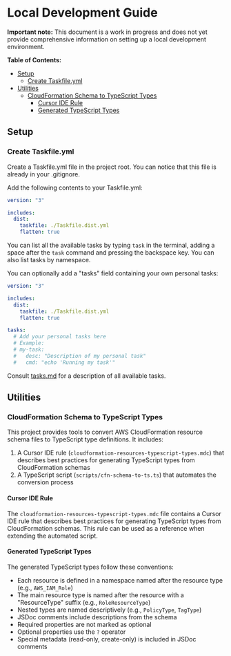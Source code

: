 # Local Development Guide

<!-- TODO: Complete the local development guide -->

**Important note:** This document is a work in progress and does not yet provide comprehensive information on setting up a local development environment.

**Table of Contents:**

- [Setup](#setup)
  - [Create Taskfile.yml](#create-taskfileyml)
- [Utilities](#utilities)
  - [CloudFormation Schema to TypeScript Types](#cloudformation-schema-to-typescript-types)
    - [Cursor IDE Rule](#cursor-ide-rule)
    - [Generated TypeScript Types](#generated-typescript-types)

## Setup

### Create Taskfile.yml

Create a Taskfile.yml file in the project root. You can notice that this file is already in your .gitignore.

Add the following contents to your Taskfile.yml:

```yaml
version: "3"

includes:
  dist:
    taskfile: ./Taskfile.dist.yml
    flatten: true
```

You can list all the available tasks by typing `task` in the terminal, adding a space after the `task` command and pressing the backspace key. You can also list tasks by namespace.

You can optionally add a "tasks" field containing your own personal tasks:

```yaml
version: "3"

includes:
  dist:
    taskfile: ./Taskfile.dist.yml
    flatten: true

tasks:
  # Add your personal tasks here
  # Example:
  # my-task:
  #   desc: "Description of my personal task"
  #   cmd: "echo 'Running my task'"
```

Consult [tasks.md](tasks.md) for a description of all available tasks.

## Utilities

### CloudFormation Schema to TypeScript Types

This project provides tools to convert AWS CloudFormation resource schema files to TypeScript type definitions. It includes:

1. A Cursor IDE rule (`cloudformation-resources-typescript-types.mdc`) that describes best practices for generating TypeScript types from CloudFormation schemas
2. A TypeScript script (`scripts/cfn-schema-to-ts.ts`) that automates the conversion process

#### Cursor IDE Rule

The `cloudformation-resources-typescript-types.mdc` file contains a Cursor IDE rule that describes best practices for generating TypeScript types from CloudFormation schemas. This rule can be used as a reference when extending the automated script.

#### Generated TypeScript Types

The generated TypeScript types follow these conventions:

- Each resource is defined in a namespace named after the resource type (e.g., `AWS_IAM_Role`)
- The main resource type is named after the resource with a "ResourceType" suffix (e.g., `RoleResourceType`)
- Nested types are named descriptively (e.g., `PolicyType`, `TagType`)
- JSDoc comments include descriptions from the schema
- Required properties are not marked as optional
- Optional properties use the `?` operator
- Special metadata (read-only, create-only) is included in JSDoc comments
